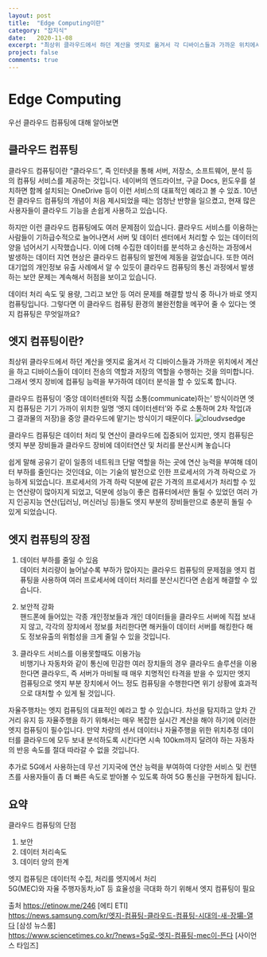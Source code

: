 ```yaml
---
layout: post
title:  "Edge Computing이란"
category: "잡지식"
date:   2020-11-08
excerpt: "최상위 클라우드에서 하던 계산을 엣지로 옮겨서 각 디바이스들과 가까운 위치에서 계산을 하고 디바이스들이 데이터 전송의 역할과 저장의 역할을 수행하는 것을 의미합니다."
project: false
comments: true
---
```


Edge Computing
===============

우선 클라우드 컴퓨팅에 대해 알아보면

클라우드 컴퓨팅
---------------
 

클라우드 컴퓨팅이란 “클라우드”, 즉 인터넷을 통해 서버, 저장소, 소프트웨어, 분석 등의 컴퓨팅 서비스를 제공하는 것입니다. 네이버의 엔드라이브, 구글 Docs, 윈도우를 설치하면 함께 설치되는 OneDrive 등이 이런 서비스의 대표적인 예라고 볼 수 있죠. 10년 전 클라우드 컴퓨팅의 개념이 처음 제시되었을 때는 엄청난 반향을 일으켰고, 현재 많은 사용자들이 클라우드 기능을 손쉽게 사용하고 있습니다.



하지만 이런 클라우드 컴퓨팅에도 여러 문제점이 있습니다. 클라우드 서비스를 이용하는 사람들이 기하급수적으로 늘어나면서 서버 및 데이터 센터에서 처리할 수 있는 데이터의 양을 넘어서기 시작했습니다. 이에 더해 수집한 데이터를 분석하고 송신하는 과정에서 발생하는 데이터 지연 현상은 클라우드 컴퓨팅의 발전에 제동을 걸었습니다. 또한 여러 대기업의 개인정보 유출 사례에서 알 수 있듯이 클라우드 컴퓨팅의 통신 과정에서 발생하는 보안 문제는 계속해서 허점을 보이고 있습니다.



데이터 처리 속도 및 용량, 그리고 보안 등 여러 문제를 해결할 방식 중 하나가 바로 엣지 컴퓨팅입니다. 그렇다면 이 클라우드 컴퓨팅 환경의 불완전함을 메꾸어 줄 수 있다는 엣지 컴퓨팅은 무엇일까요?


엣지 컴퓨팅이란?
---------------
최상위 클라우드에서 하던 계산을 엣지로 옮겨서 각 디바이스들과 가까운 위치에서 계산을 하고 디바이스들이 데이터 전송의 역할과 저장의 역할을 수행하는 것을 의미합니다.
그래서 엣지 장비에 컴퓨팅 능력을 부가하여 데이터 분석을 할 수 있도록 합니다.


클라우드 컴퓨팅이 ‘중앙 데이터센터와 직접 소통(communicate)하는’ 방식이라면 엣지 컴퓨팅은 기기 가까이 위치한 일명 ‘엣지 데이터센터’와 주로 소통하며 2차 작업(과 그 결과물의 저장)을 중앙 클라우드에 맡기는 방식이기 때문이다.
![cloudvsedge](https://news.samsung.com/kr/wp-content/uploads/2017/05/%EC%97%A3%EC%A7%80%EC%BB%B4%ED%93%A8%ED%8C%85-02.jpg)

클라우드 컴퓨팅은 데이터 처리 및 연산이 클라우드에 집중되어 있지만, 엣지 컴퓨팅은 엣지 부분 장비들과 클라우드 장비에 데이터연산 및 처리를 분산시켜 놓습니다

쉽게 말해 공유기 같이 일종의 네트워크 단말 역할을 하는 곳에 연산 능력을 부여해 데이터 부하를 줄인다는 것인데요, 이는 기술의 발전으로 인한 프로세서의 가격 하락으로 가능하게 되었습니다. 프로세서의 가격 하락 덕분에 같은 가격의 프로세서가 처리할 수 있는 연산량이 많아지게 되었고, 덕분에 성능이 좋은 컴퓨터에서만 돌릴 수 있었던 여러 가지 인공지능 연산(딥러닝, 머신러닝 등)들도 엣지 부분의 장비들만으로 충분히 돌릴 수 있게 되었습니다.

엣지 컴퓨팅의 장점
--------------
1. 데이터 부하를 줄일 수 있음<br>
데이터 처리량이 늘어날수록 부하가 많아지는 클라우드 컴퓨팅의 문제점을 엣지 컴퓨팅을 사용하여 여러 프로세서에 데이터 처리를 분산시킨다면 손쉽게 해결할 수 있습니다.

2. 보안적 강화<br>
핸드폰에 들어있는 각종 개인정보들과 개인 데이터들을 클라우드 서버에 직접 보내지 않고, 각각의 장치에서 정보를 처리한다면 해커들이 데이터 서버를 해킹한다 해도 정보유출의 위험성을 크게 줄일 수 있을 것입니다.


3. 클라우드 서비스를 이용못할때도 이용가능<br>
비행기나 자동차와 같이 통신에 민감한 여러 장치들의 경우 클라우드 솔루션을 이용한다면 클라우드, 즉 서버가 마비될 때 매우 치명적인 타격을 받을 수 있지만 엣지 컴퓨팅으로 엣지 부분 장치에서 어느 정도 컴퓨팅을 수행한다면 위기 상황에 효과적으로 대처할 수 있게 될 것입니다.

자율주행차는 엣지 컴퓨팅의 대표적인 예라고 할 수 있습니다. 차선을 탐지하고 앞차 간 거리 유지 등 자율주행을 하기 위해서는 매우 복잡한 실시간 계산을 해야 하기에 이러한 엣지 컴퓨팅이 필수입니다. 만약 차량의 센서 데이터나 자율주행을 위한 위치추정 데이터를 클라우드에 모두 보내 분석하도록 시킨다면 시속 100km까지 달려야 하는 자동차의 반응 속도를 절대 따라갈 수 없을 것입니다.

추가로 5G에서 사용하는데 
무선 기지국에 연산 능력을 부여하여 다양한 서비스 및 컨텐츠를 사용자들이 좀 더 빠른 속도로 받아볼 수 있도록 하여 5G 통신을 구현하게 됩니다.



요약
-----
클라우드 컴퓨팅의 단점
1. 보안
2. 데이터 처리속도
3. 데이터 양의 한계

엣지 컴퓨팅은 데이터적 수집, 처리를 엣지에서 처리<br>
5G(MEC)와 자율 주행자동차,ioT 등 효율성을 극대화 하기 위해서 엣지 컴퓨팅이 필요



출처
https://etinow.me/246 [에티 ETI]<br>
https://news.samsung.com/kr/엣지-컴퓨팅-클라우드-컴퓨팅-시대의-새-장場-열다 [삼성 뉴스룸]<br>
https://www.sciencetimes.co.kr/?news=5g로-엣지-컴퓨팅-mec이-뜬다 [사이언스 타임즈]<br>
